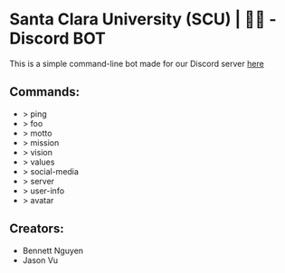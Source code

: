 # Santa Clara University (SCU) | 🐎💨 - Discord BOT
This is a simple command-line bot made for our Discord server [here](https://discord.com)

## Commands:
- \> ping
- \> foo
- \> motto
- \> mission
- \> vision
- \> values
- \> social-media
- \> server
- \> user-info
- \> avatar

## Creators:
- Bennett Nguyen
- Jason Vu
